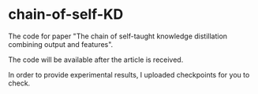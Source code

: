 # chain-of-self-KD
The code for paper "The chain of self-taught knowledge distillation combining output and features".

The code will be available after the article is received. 

In order to provide experimental results, I uploaded checkpoints for you to check.
